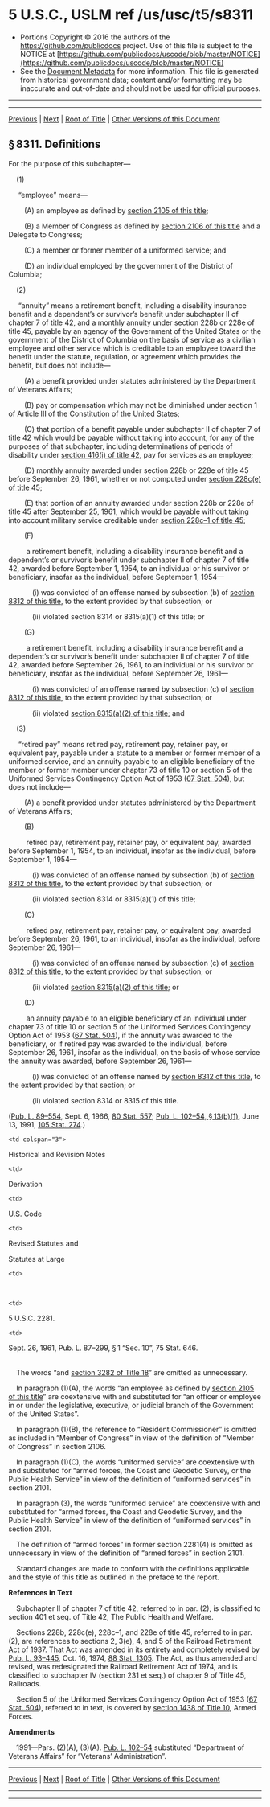 ---
---

# 5 U.S.C., USLM ref /us/usc/t5/s8311

* Portions Copyright © 2016 the authors of the https://github.com/publicdocs project.
  Use of this file is subject to the NOTICE at [https://github.com/publicdocs/uscode/blob/master/NOTICE](https://github.com/publicdocs/uscode/blob/master/NOTICE)
* See the [Document Metadata](././../../../../../../..//README.md) for more information.
  This file is generated from historical government data; content and/or formatting may be inaccurate and out-of-date and should not be used for official purposes.

----------
----------

[Previous](./../../../../../../..//us/usc/t5/ptIII/sptG/ch83/schII/m__us_usc_t5_ptIII_sptG_ch83_schII.md) | [Next](./../../../../../../..//us/usc/t5/ptIII/sptG/ch83/schII/m__us_usc_t5_s8312.md) | [Root of Title](./../../../../../../../) | [Other Versions of this Document](https://publicdocs.github.io/go/links?ns=uslm&ref=%2Fus%2Fusc%2Ft5%2Fs8311)

## § 8311. Definitions

For the purpose of this subchapter—

    (1)

     “employee” means—

        (A) an employee as defined by [section 2105 of this title][/us/usc/t5/s2105];

        (B) a Member of Congress as defined by [section 2106 of this title][/us/usc/t5/s2106] and a Delegate to Congress;

        (C) a member or former member of a uniformed service; and

        (D) an individual employed by the government of the District of Columbia;

    (2)

     “annuity” means a retirement benefit, including a disability insurance benefit and a dependent’s or survivor’s benefit under subchapter II of chapter 7 of title 42, and a monthly annuity under section 228b or 228e of title 45, payable by an agency of the Government of the United States or the government of the District of Columbia on the basis of service as a civilian employee and other service which is creditable to an employee toward the benefit under the statute, regulation, or agreement which provides the benefit, but does not include—

        (A) a benefit provided under statutes administered by the Department of Veterans Affairs;

        (B) pay or compensation which may not be diminished under section 1 of Article III of the Constitution of the United States;

        (C) that portion of a benefit payable under subchapter II of chapter 7 of title 42 which would be payable without taking into account, for any of the purposes of that subchapter, including determinations of periods of disability under [section 416(i) of title 42][/us/usc/t42/s416/i], pay for services as an employee;

        (D) monthly annuity awarded under section 228b or 228e of title 45 before September 26, 1961, whether or not computed under [section 228c(e) of title 45][/us/usc/t45/s228c/e];

        (E) that portion of an annuity awarded under section 228b or 228e of title 45 after September 25, 1961, which would be payable without taking into account military service creditable under [section 228c–1 of title 45][/us/usc/t45/s228c–1];

        (F)

         a retirement benefit, including a disability insurance benefit and a dependent’s or survivor’s benefit under subchapter II of chapter 7 of title 42, awarded before September 1, 1954, to an individual or his survivor or beneficiary, insofar as the individual, before September 1, 1954—

            (i) was convicted of an offense named by subsection (b) of [section 8312 of this title][/us/usc/t5/s8312], to the extent provided by that subsection; or

            (ii) violated section 8314 or 8315(a)(1) of this title; or

        (G)

         a retirement benefit, including a disability insurance benefit and a dependent’s or survivor’s benefit under subchapter II of chapter 7 of title 42, awarded before September 26, 1961, to an individual or his survivor or beneficiary, insofar as the individual, before September 26, 1961—

            (i) was convicted of an offense named by subsection (c) of [section 8312 of this title][/us/usc/t5/s8312], to the extent provided by that subsection; or

            (ii) violated [section 8315(a)(2) of this title][/us/usc/t5/s8315/a/2]; and

    (3)

     “retired pay” means retired pay, retirement pay, retainer pay, or equivalent pay, payable under a statute to a member or former member of a uniformed service, and an annuity payable to an eligible beneficiary of the member or former member under chapter 73 of title 10 or section 5 of the Uniformed Services Contingency Option Act of 1953 ([67 Stat. 504][/us/stat/67/504]), but does not include—

        (A) a benefit provided under statutes administered by the Department of Veterans Affairs;

        (B)

         retired pay, retirement pay, retainer pay, or equivalent pay, awarded before September 1, 1954, to an individual, insofar as the individual, before September 1, 1954—

            (i) was convicted of an offense named by subsection (b) of [section 8312 of this title][/us/usc/t5/s8312], to the extent provided by that subsection; or

            (ii) violated section 8314 or 8315(a)(1) of this title;

        (C)

         retired pay, retirement pay, retainer pay, or equivalent pay, awarded before September 26, 1961, to an individual, insofar as the individual, before September 26, 1961—

            (i) was convicted of an offense named by subsection (c) of [section 8312 of this title][/us/usc/t5/s8312], to the extent provided by that subsection; or

            (ii) violated [section 8315(a)(2) of this title][/us/usc/t5/s8315/a/2]; or

        (D)

         an annuity payable to an eligible beneficiary of an individual under chapter 73 of title 10 or section 5 of the Uniformed Services Contingency Option Act of 1953 ([67 Stat. 504][/us/stat/67/504]), if the annuity was awarded to the beneficiary, or if retired pay was awarded to the individual, before September 26, 1961, insofar as the individual, on the basis of whose service the annuity was awarded, before September 26, 1961—

            (i) was convicted of an offense named by [section 8312 of this title][/us/usc/t5/s8312], to the extent provided by that section; or

            (ii) violated section 8314 or 8315 of this title.

([Pub. L. 89–554][/us/pl/89/554], Sept. 6, 1966, [80 Stat. 557][/us/stat/80/557]; [Pub. L. 102–54, § 13(b)(1)][/us/pl/102/54/s13/b/1], June 13, 1991, [105 Stat. 274][/us/stat/105/274].)

<table>

  <tr>

    <td colspan="3"> 

Historical and Revision Notes  </td>

  </tr>

  <tr>

    <td> 

Derivation  </td>

    <td> 

U.S. Code  </td>

    <td> 

Revised Statutes and

Statutes at Large  </td>

  </tr>

  <tr>

    <td> 

   </td>

    <td> 

5 U.S.C. 2281.  </td>

    <td> 

Sept. 26, 1961, Pub. L. 87–299, § 1 “Sec. 10”, 75 Stat. 646.  </td>

  </tr>

</table>

    The words “and [section 3282 of Title 18][/us/usc/t18/s3282]” are omitted as unnecessary.

    In paragraph (1)(A), the words “an employee as defined by [section 2105 of this title][/us/usc/t5/s2105]” are coextensive with and substituted for “an officer or employee in or under the legislative, executive, or judicial branch of the Government of the United States”.

    In paragraph (1)(B), the reference to “Resident Commissioner” is omitted as included in “Member of Congress” in view of the definition of “Member of Congress” in section 2106.

    In paragraph (1)(C), the words “uniformed service” are coextensive with and substituted for “armed forces, the Coast and Geodetic Survey, or the Public Health Service” in view of the definition of “uniformed services” in section 2101.

    In paragraph (3), the words “uniformed service” are coextensive with and substituted for “armed forces, the Coast and Geodetic Survey, and the Public Health Service” in view of the definition of “uniformed services” in section 2101.

    The definition of “armed forces” in former section 2281(4) is omitted as unnecessary in view of the definition of “armed forces” in section 2101.

    Standard changes are made to conform with the definitions applicable and the style of this title as outlined in the preface to the report.

 __References in Text__ 

    Subchapter II of chapter 7 of title 42, referred to in par. (2), is classified to section 401 et seq. of Title 42, The Public Health and Welfare.

    Sections 228b, 228c(e), 228c–1, and 228e of title 45, referred to in par. (2), are references to sections 2, 3(e), 4, and 5 of the Railroad Retirement Act of 1937. That Act was amended in its entirety and completely revised by [Pub. L. 93–445][/us/pl/93/445], Oct. 16, 1974, [88 Stat. 1305][/us/stat/88/1305]. The Act, as thus amended and revised, was redesignated the Railroad Retirement Act of 1974, and is classified to subchapter IV (section 231 et seq.) of chapter 9 of Title 45, Railroads.

    Section 5 of the Uniformed Services Contingency Option Act of 1953 ([67 Stat. 504][/us/stat/67/504]), referred to in text, is covered by [section 1438 of Title 10][/us/usc/t10/s1438], Armed Forces.

 __Amendments__ 

    1991—Pars. (2)(A), (3)(A). [Pub. L. 102–54][/us/pl/102/54] substituted “Department of Veterans Affairs” for “Veterans’ Administration”.

----------

[Previous](./../../../../../../..//us/usc/t5/ptIII/sptG/ch83/schII/m__us_usc_t5_ptIII_sptG_ch83_schII.md) | [Next](./../../../../../../..//us/usc/t5/ptIII/sptG/ch83/schII/m__us_usc_t5_s8312.md) | [Root of Title](./../../../../../../../) | [Other Versions of this Document](https://publicdocs.github.io/go/links?ns=uslm&ref=%2Fus%2Fusc%2Ft5%2Fs8311)

----------
----------

[/us/usc/t5/s2105]: https://publicdocs.github.io/go/links?ns=uslm&ref=%2Fus%2Fusc%2Ft5%2Fs2105
[/us/usc/t5/s2106]: https://publicdocs.github.io/go/links?ns=uslm&ref=%2Fus%2Fusc%2Ft5%2Fs2106
[/us/usc/t42/s416/i]: https://publicdocs.github.io/go/links?ns=uslm&ref=%2Fus%2Fusc%2Ft42%2Fs416%2Fi
[/us/usc/t45/s228c/e]: https://publicdocs.github.io/go/links?ns=uslm&ref=%2Fus%2Fusc%2Ft45%2Fs228c%2Fe
[/us/usc/t45/s228c–1]: https://publicdocs.github.io/go/links?ns=uslm&ref=%2Fus%2Fusc%2Ft45%2Fs228c%E2%80%931
[/us/usc/t5/s8312]: https://publicdocs.github.io/go/links?ns=uslm&ref=%2Fus%2Fusc%2Ft5%2Fs8312
[/us/usc/t5/s8312]: https://publicdocs.github.io/go/links?ns=uslm&ref=%2Fus%2Fusc%2Ft5%2Fs8312
[/us/usc/t5/s8315/a/2]: https://publicdocs.github.io/go/links?ns=uslm&ref=%2Fus%2Fusc%2Ft5%2Fs8315%2Fa%2F2
[/us/stat/67/504]: https://publicdocs.github.io/go/links?ns=uslm&ref=%2Fus%2Fstat%2F67%2F504
[/us/usc/t5/s8312]: https://publicdocs.github.io/go/links?ns=uslm&ref=%2Fus%2Fusc%2Ft5%2Fs8312
[/us/usc/t5/s8312]: https://publicdocs.github.io/go/links?ns=uslm&ref=%2Fus%2Fusc%2Ft5%2Fs8312
[/us/usc/t5/s8315/a/2]: https://publicdocs.github.io/go/links?ns=uslm&ref=%2Fus%2Fusc%2Ft5%2Fs8315%2Fa%2F2
[/us/stat/67/504]: https://publicdocs.github.io/go/links?ns=uslm&ref=%2Fus%2Fstat%2F67%2F504
[/us/usc/t5/s8312]: https://publicdocs.github.io/go/links?ns=uslm&ref=%2Fus%2Fusc%2Ft5%2Fs8312
[/us/pl/89/554]: https://publicdocs.github.io/go/links?ns=uslm&ref=%2Fus%2Fpl%2F89%2F554
[/us/stat/80/557]: https://publicdocs.github.io/go/links?ns=uslm&ref=%2Fus%2Fstat%2F80%2F557
[/us/pl/102/54/s13/b/1]: https://publicdocs.github.io/go/links?ns=uslm&ref=%2Fus%2Fpl%2F102%2F54%2Fs13%2Fb%2F1
[/us/stat/105/274]: https://publicdocs.github.io/go/links?ns=uslm&ref=%2Fus%2Fstat%2F105%2F274
[/us/usc/t18/s3282]: https://publicdocs.github.io/go/links?ns=uslm&ref=%2Fus%2Fusc%2Ft18%2Fs3282
[/us/usc/t5/s2105]: https://publicdocs.github.io/go/links?ns=uslm&ref=%2Fus%2Fusc%2Ft5%2Fs2105
[/us/pl/93/445]: https://publicdocs.github.io/go/links?ns=uslm&ref=%2Fus%2Fpl%2F93%2F445
[/us/stat/88/1305]: https://publicdocs.github.io/go/links?ns=uslm&ref=%2Fus%2Fstat%2F88%2F1305
[/us/stat/67/504]: https://publicdocs.github.io/go/links?ns=uslm&ref=%2Fus%2Fstat%2F67%2F504
[/us/usc/t10/s1438]: https://publicdocs.github.io/go/links?ns=uslm&ref=%2Fus%2Fusc%2Ft10%2Fs1438
[/us/pl/102/54]: https://publicdocs.github.io/go/links?ns=uslm&ref=%2Fus%2Fpl%2F102%2F54


